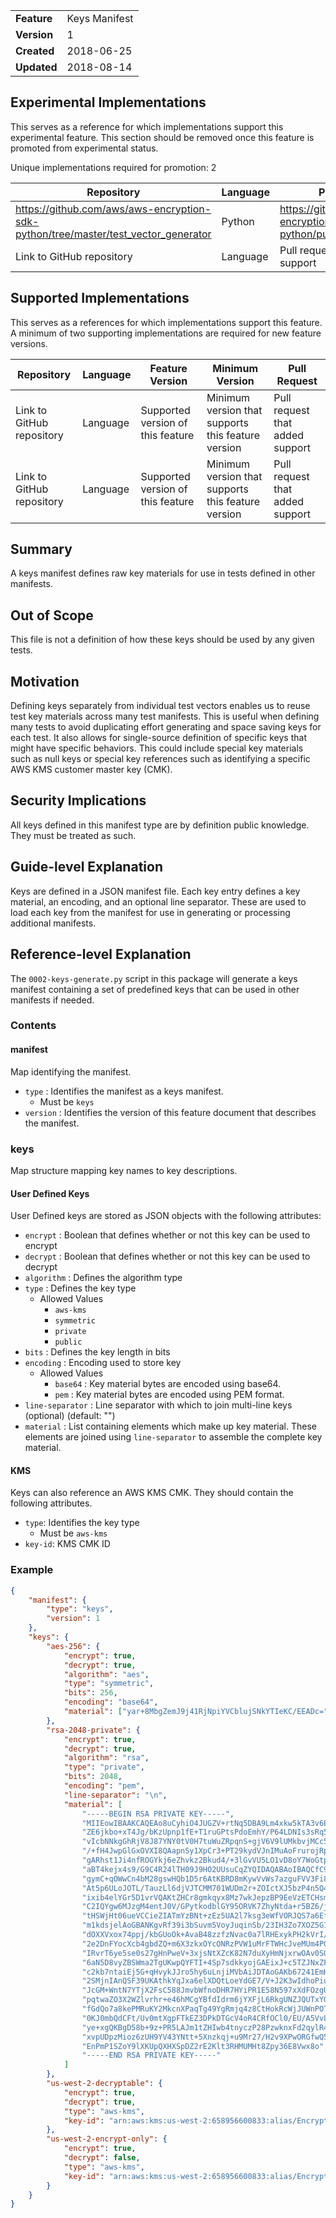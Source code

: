 
|           |             |
|:----------|:------------|
|__Feature__|Keys Manifest|
|__Version__|1            |
|__Created__|2018-06-25   |
|__Updated__|2018-08-14   |

## Experimental Implementations

This serves as a reference for which implementations support this experimental feature. This
section should be removed once this feature is promoted from experimental status.

Unique implementations required for promotion: 2

| Repository                                                                         | Language | Pull Request                                             |
|------------------------------------------------------------------------------------|----------|----------------------------------------------------------|
| https://github.com/aws/aws-encryption-sdk-python/tree/master/test_vector_generator | Python   | https://github.com/aws/aws-encryption-sdk-python/pull/63 |
| Link to GitHub repository                                                          | Language | Pull request that added support                          |

## Supported Implementations

This serves as a references for which implementations support this feature. A minimum of two supporting implementations
are required for new feature versions.

| Repository                | Language | Feature Version                   | Minimum Version                                    | Pull Request                    |
|---------------------------|----------|-----------------------------------|----------------------------------------------------|---------------------------------|
| Link to GitHub repository | Language | Supported version of this feature | Minimum version that supports this feature version | Pull request that added support |
| Link to GitHub repository | Language | Supported version of this feature | Minimum version that supports this feature version | Pull request that added support |

## Summary

A keys manifest defines raw key materials for use in tests defined in other manifests.

## Out of Scope

This file is not a definition of how these keys should be used by any given tests.

## Motivation

Defining keys separately from individual test vectors enables us to reuse test key materials 
across many test manifests. This is useful when defining many tests to avoid duplicating 
effort generating and space saving keys for each test. It also allows for single-source definition 
of specific keys that might have specific behaviors. This could include special key materials 
such as null keys or special key references such as identifying a specific AWS KMS customer master 
key (CMK).

## Security Implications

All keys defined in this manifest type are by definition public knowledge. They must be treated as 
such.

## Guide-level Explanation

Keys are defined in a JSON manifest file. Each key entry defines a key material, an encoding, 
and an optional line separator. These are used to load each key from the manifest for use in 
generating or processing additional manifests.

## Reference-level Explanation

The `0002-keys-generate.py` script in this package will generate a keys manifest containing a 
set of predefined keys that can be used in other manifests if needed.

### Contents

#### manifest

Map identifying the manifest.

* `type` : Identifies the manifest as a keys manifest.
    * Must be `keys`
* `version` : Identifies the version of this feature document that describes the manifest.

### keys

Map structure mapping key names to key descriptions.

#### User Defined Keys

User Defined keys are stored as JSON objects with the following attributes:

* `encrypt` : Boolean that defines whether or not this key can be used to encrypt
* `decrypt` : Boolean that defines whether or not this key can be used to decrypt
* `algorithm` : Defines the algorithm type
* `type` : Defines the key type
   * Allowed Values
      * `aws-kms`
      * `symmetric`
      * `private`
      * `public`
* `bits` : Defines the key length in bits
* `encoding` : Encoding used to store key
   * Allowed Values
      * `base64` : Key material bytes are encoded using base64.
      * `pem` : Key material bytes are encoded using PEM format.
* `line-separator` : Line separator with which to join multi-line keys (optional) (default: "")
* `material` : List containing elements which make up key material. These elements are joined 
  using `line-separator` to assemble the complete key material.

#### KMS

Keys can also reference an AWS KMS CMK. They should contain the following attributes.

* `type`: Identifies the key type
   * Must be `aws-kms`
* `key-id`: KMS CMK ID

### Example

```json
{
    "manifest": {
        "type": "keys",
        "version": 1
    },
    "keys": {
        "aes-256": {
            "encrypt": true,
            "decrypt": true,
            "algorithm": "aes",
            "type": "symmetric",
            "bits": 256,
            "encoding": "base64",
            "material": ["yar+8MbgZemJ9j41RjNpiYVCblujSNkYTIeKC/EEADc="]
        },
        "rsa-2048-private": {
            "encrypt": true,
            "decrypt": true,
            "algorithm": "rsa",
            "type": "private",
            "bits": 2048,
            "encoding": "pem",
            "line-separator": "\n", 
            "material": [
                "-----BEGIN RSA PRIVATE KEY-----",
                "MIIEowIBAAKCAQEAo8uCyhiO4JUGZV+rtNq5DBA9Lm4xkw5kTA3v6EPybs8bVXL2",
                "ZE6jkbo+xT4Jg/bKzUpnp1fE+T1ruGPtsPdoEmhY/P64LDNIs3sRq5U4QV9IETU1",
                "vIcbNNkgGhRjV8J87YNY0tV0H7tuWuZRpqnS+gjV6V9lUMkbvjMCc5IBqQc3heut",
                "/+fH4JwpGlGxOVXI8QAapnSy1XpCr3+PT29kydVJnIMuAoFrurojRpOQbOuVvhtA",
                "gARhst1Ji4nfROGYkj6eZhvkz2Bkud4/+3lGvVU5LO1vD8oY7WoGtpin3h50VcWe",
                "aBT4kejx4s9/G9C4R24lTH09J9HO2UUsuCqZYQIDAQABAoIBAQCfC90bCk+qaWqF",
                "gymC+qOWwCn4bM28gswHQb1D5r6AtKBRD8mKywVvWs7azguFVV3Fi8sspkBA2FBC",
                "At5p6ULoJOTL/TauzLl6djVJTCMM701WUDm2r+ZOIctXJ5bzP4n5Q4I7b0NMEL7u",
                "ixib4elYGr5D1vrVQAKtZHCr8gmkqyx8Mz7wkJepzBP9EeVzETCHsmiQDd5WYlO1",
                "C2IQYgw6MJzgM4entJ0V/GPytkodblGY95ORVK7ZhyNtda+r5BZ6/jeMW+hA3VoK",
                "tHSWjHt06ueVCCieZIATmYzBNt+zEz5UA2l7ksg3eWfVORJQS7a6Ef4VvbJLM9Ca",
                "m1kdsjelAoGBANKgvRf39i3bSuvm5VoyJuqinSb/23IH3Zo7XOZ5G164vh49E9Cq",
                "dOXXVxox74ppj/kbGUoOk+AvaB48zzfzNvac0a7lRHExykPH2kVrI/NwH/1OcT/x",
                "2e2DnFYocXcb4gbdZQ+m6X3zkxOYcONRzPVW1uMrFTWHcJveMUm4PGx7AoGBAMcU",
                "IRvrT6ye5se0s27gHnPweV+3xjsNtXZcK82N7duXyHmNjxrwOAv0SOhUmTkRXArM",
                "6aN5D8vyZBSWma2TgUKwpQYFTI+4Sp7sdkkyojGAEixJ+c5TZJNxZFrUe0FwAoic",
                "c2kb7ntaiEj5G+qHvykJJro5hy6uLnjiMVbAiJDTAoGAKb67241EmHAXGEwp9sdr",
                "2SMjnIAnQSF39UKAthkYqJxa6elXDQtLoeYdGE7/V+J2K3wIdhoPiuY6b4vD0iX9",
                "JcGM+WntN7YTjX2FsC588JmvbWfnoDHR7HYiPR1E58N597xXdFOzgUgORVr4PMWQ",
                "pqtwaZO3X2WZlvrhr+e46hMCgYBfdIdrm6jYXFjL6RkgUNZJQUTxYGzsY+ZemlNm",
                "fGdQo7a8kePMRuKY2MkcnXPaqTg49YgRmjq4z8CtHokRcWjJUWnPOTs8rmEZUshk",
                "0KJ0mbQdCFt/Uv0mtXgpFTkEZ3DPkDTGcV4oR4CRfOCl0/EU/A5VvL/U4i/mRo7h",
                "ye+xgQKBgD58b+9z+PR5LAJm1tZHIwb4tnyczP28PzwknxFd2qylR4ZNgvAUqGtU",
                "xvpUDpzMioz6zUH9YV43YNtt+5Xnzkqj+u9Mr27/H2v9XPwORGfwQ5XPwRJz/2oC",
                "EnPmP1SZoY9lXKUpQXHXSpDZ2rE2Klt3RHMUMHt8Zpy36E8Vwx8o",
                "-----END RSA PRIVATE KEY-----"
            ]
        },
        "us-west-2-decryptable": {
            "encrypt": true,
            "decrypt": true,
            "type": "aws-kms",
            "key-id": "arn:aws:kms:us-west-2:658956600833:alias/EncryptDecrypt"
        },
        "us-west-2-encrypt-only": {
            "encrypt": true,
            "decrypt": false,
            "type": "aws-kms",
            "key-id": "arn:aws:kms:us-west-2:658956600833:alias/EncryptOnly"
        }
    }
}
```

